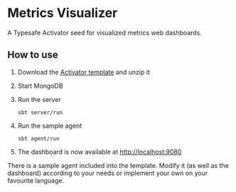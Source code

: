 # Metrics Visualizer

A Typesafe Activator seed for visualized metrics web dashboards.

## How to use

1. Download the [Activator template](https://www.lightbend.com/activator/template/metrics-visualizer) and unzip it

1. Start MongoDB

1. Run the server

    `sbt server/run`

1. Run the sample agent

    `sbt agent/run`

1. The dashboard is now available at [http://localhost:9080](http://localhost:9080)

There is a sample agent included into the template. Modify it (as well as the dashboard) according to your needs or implement your own on your favourite language.